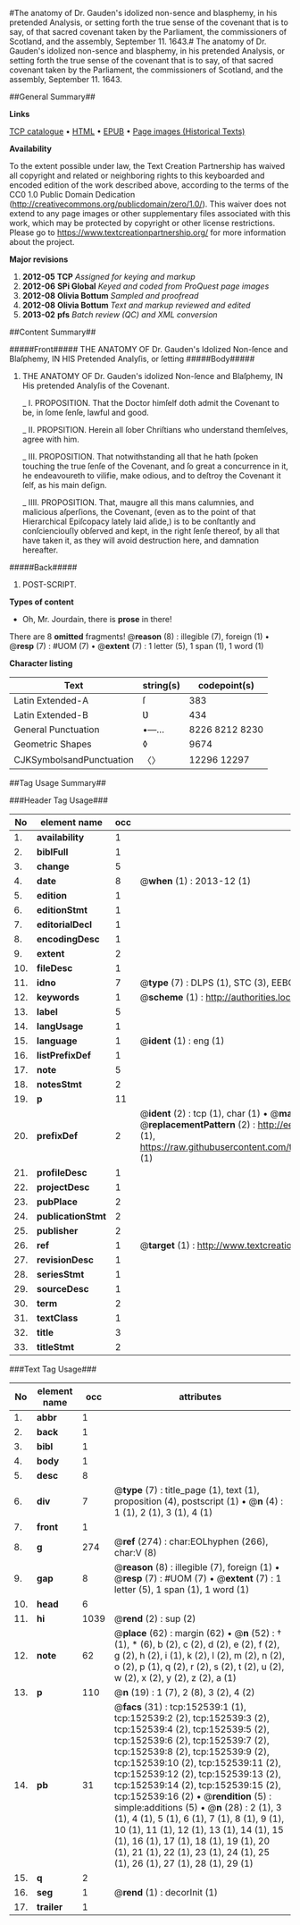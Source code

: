 #The anatomy of Dr. Gauden's idolized non-sence and blasphemy, in his pretended Analysis, or setting forth the true sense of the covenant that is to say, of that sacred covenant taken by the Parliament, the commissioners of Scotland, and the assembly, September 11. 1643.#
The anatomy of Dr. Gauden's idolized non-sence and blasphemy, in his pretended Analysis, or setting forth the true sense of the covenant that is to say, of that sacred covenant taken by the Parliament, the commissioners of Scotland, and the assembly, September 11. 1643.

##General Summary##

**Links**

[TCP catalogue](http://www.ota.ox.ac.uk/tcp/)  • 
[HTML](http://tei.it.ox.ac.uk/tcp/Texts-HTML/free/A75/A75313.html)  • 
[EPUB](http://tei.it.ox.ac.uk/tcp/Texts-EPUB/free/A75/A75313.epub) • 
[Page images (Historical Texts)](https://historicaltexts.jisc.ac.uk/eebo-99895228e)

**Availability**

To the extent possible under law, the Text Creation Partnership has waived all copyright and related or neighboring rights to this keyboarded and encoded edition of the work described above, according to the terms of the CC0 1.0 Public Domain Dedication (http://creativecommons.org/publicdomain/zero/1.0/). This waiver does not extend to any page images or other supplementary files associated with this work, which may be protected by copyright or other license restrictions. Please go to https://www.textcreationpartnership.org/ for more information about the project.

**Major revisions**

1. __2012-05__ __TCP__ *Assigned for keying and markup*
1. __2012-06__ __SPi Global__ *Keyed and coded from ProQuest page images*
1. __2012-08__ __Olivia Bottum__ *Sampled and proofread*
1. __2012-08__ __Olivia Bottum__ *Text and markup reviewed and edited*
1. __2013-02__ __pfs__ *Batch review (QC) and XML conversion*

##Content Summary##

#####Front#####
THE ANATOMY OF Dr. Gauden's Idolized Non-ſence and Blaſphemy, IN HIS Pretended Analyſis, or ſetting 
#####Body#####

1. THE ANATOMY OF Dr. Gauden's idolized Non-ſence and Blaſphemy, IN His pretended Analyſis of the Covenant.

    _ I. PROPOSITION. That the Doctor himſelf doth admit the Covenant to be, in ſome ſenſe, lawful and good.

    _ II. PROPSITION. Herein all ſober Chriſtians who understand themſelves, agree with him.

    _ III. PROPOSITION. That notwithstanding all that he hath ſpoken touching the true ſenſe of the Covenant, and ſo great a concurrence in it, he endeavoureth to vilifie, make odious, and to deſtroy the Covenant it ſelf, as his main deſign.

    _ IIII. PROPOSITION. That, maugre all this mans calumnies, and malicious aſperſions, the Covenant, (even as to the point of that Hierarchical Epiſcopacy lately laid aſide,) is to be conſtantly and conſcienciouſly obſerved and kept, in the right ſenſe thereof, by all that have taken it, as they will avoid destruction here, and damnation hereafter.

#####Back#####

1. POST-SCRIPT.

**Types of content**

  * Oh, Mr. Jourdain, there is **prose** in there!

There are 8 **omitted** fragments! 
 @__reason__ (8) : illegible (7), foreign (1)  •  @__resp__ (7) : #UOM (7)  •  @__extent__ (7) : 1 letter (5), 1 span (1), 1 word (1)

**Character listing**


|Text|string(s)|codepoint(s)|
|---|---|---|
|Latin Extended-A|ſ|383|
|Latin Extended-B|Ʋ|434|
|General Punctuation|•—…|8226 8212 8230|
|Geometric Shapes|◊|9674|
|CJKSymbolsandPunctuation|〈〉|12296 12297|

##Tag Usage Summary##

###Header Tag Usage###

|No|element name|occ|attributes|
|---|---|---|---|
|1.|__availability__|1||
|2.|__biblFull__|1||
|3.|__change__|5||
|4.|__date__|8| @__when__ (1) : 2013-12 (1)|
|5.|__edition__|1||
|6.|__editionStmt__|1||
|7.|__editorialDecl__|1||
|8.|__encodingDesc__|1||
|9.|__extent__|2||
|10.|__fileDesc__|1||
|11.|__idno__|7| @__type__ (7) : DLPS (1), STC (3), EEBO-CITATION (1), PROQUEST (1), VID (1)|
|12.|__keywords__|1| @__scheme__ (1) : http://authorities.loc.gov/ (1)|
|13.|__label__|5||
|14.|__langUsage__|1||
|15.|__language__|1| @__ident__ (1) : eng (1)|
|16.|__listPrefixDef__|1||
|17.|__note__|5||
|18.|__notesStmt__|2||
|19.|__p__|11||
|20.|__prefixDef__|2| @__ident__ (2) : tcp (1), char (1)  •  @__matchPattern__ (2) : ([0-9\-]+):([0-9IVX]+) (1), (.+) (1)  •  @__replacementPattern__ (2) : http://eebo.chadwyck.com/downloadtiff?vid=$1&page=$2 (1), https://raw.githubusercontent.com/textcreationpartnership/Texts/master/tcpchars.xml#$1 (1)|
|21.|__profileDesc__|1||
|22.|__projectDesc__|1||
|23.|__pubPlace__|2||
|24.|__publicationStmt__|2||
|25.|__publisher__|2||
|26.|__ref__|1| @__target__ (1) : http://www.textcreationpartnership.org/docs/. (1)|
|27.|__revisionDesc__|1||
|28.|__seriesStmt__|1||
|29.|__sourceDesc__|1||
|30.|__term__|2||
|31.|__textClass__|1||
|32.|__title__|3||
|33.|__titleStmt__|2||


###Text Tag Usage###

|No|element name|occ|attributes|
|---|---|---|---|
|1.|__abbr__|1||
|2.|__back__|1||
|3.|__bibl__|1||
|4.|__body__|1||
|5.|__desc__|8||
|6.|__div__|7| @__type__ (7) : title_page (1), text (1), proposition (4), postscript (1)  •  @__n__ (4) : 1 (1), 2 (1), 3 (1), 4 (1)|
|7.|__front__|1||
|8.|__g__|274| @__ref__ (274) : char:EOLhyphen (266), char:V (8)|
|9.|__gap__|8| @__reason__ (8) : illegible (7), foreign (1)  •  @__resp__ (7) : #UOM (7)  •  @__extent__ (7) : 1 letter (5), 1 span (1), 1 word (1)|
|10.|__head__|6||
|11.|__hi__|1039| @__rend__ (2) : sup (2)|
|12.|__note__|62| @__place__ (62) : margin (62)  •  @__n__ (52) : † (1), * (6), b (2), c (2), d (2), e (2), f (2), g (2), h (2), i (1), k (2), l (2), m (2), n (2), o (2), p (1), q (2), r (2), s (2), t (2), u (2), w (2), x (2), y (2), z (2), a (1)|
|13.|__p__|110| @__n__ (19) : 1 (7), 2 (8), 3 (2), 4 (2)|
|14.|__pb__|31| @__facs__ (31) : tcp:152539:1 (1), tcp:152539:2 (2), tcp:152539:3 (2), tcp:152539:4 (2), tcp:152539:5 (2), tcp:152539:6 (2), tcp:152539:7 (2), tcp:152539:8 (2), tcp:152539:9 (2), tcp:152539:10 (2), tcp:152539:11 (2), tcp:152539:12 (2), tcp:152539:13 (2), tcp:152539:14 (2), tcp:152539:15 (2), tcp:152539:16 (2)  •  @__rendition__ (5) : simple:additions (5)  •  @__n__ (28) : 2 (1), 3 (1), 4 (1), 5 (1), 6 (1), 7 (1), 8 (1), 9 (1), 10 (1), 11 (1), 12 (1), 13 (1), 14 (1), 15 (1), 16 (1), 17 (1), 18 (1), 19 (1), 20 (1), 21 (1), 22 (1), 23 (1), 24 (1), 25 (1), 26 (1), 27 (1), 28 (1), 29 (1)|
|15.|__q__|2||
|16.|__seg__|1| @__rend__ (1) : decorInit (1)|
|17.|__trailer__|1||
